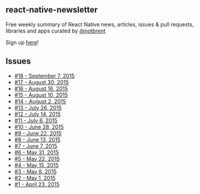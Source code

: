 ## react-native-newsletter

Free weekly summary of React Native news, articles, issues & pull requests, libraries and apps curated by [@notbrent](http://twitter.com/notbrent)

Sign up [here](http://url.brentvatne.ca/143N1)!

## Issues

- [#18 - September 7, 2015](http://brentvatne.ca/react-native-newsletter/07-09-2015.html)
- [#17 - August 30, 2015](http://brentvatne.ca/react-native-newsletter/30-08-2015.html)
- [#16 - August 16, 2015](http://brentvatne.ca/react-native-newsletter/16-08-2015.html)
- [#15 - August 10, 2015](http://brentvatne.ca/react-native-newsletter/10-08-2015.html)
- [#14 - August 2, 2015](http://brentvatne.ca/react-native-newsletter/02-08-2015.html)
- [#13 - July 26, 2015](http://brentvatne.ca/react-native-newsletter/26-07-2015.html)
- [#12 - July 14, 2015](http://brentvatne.ca/react-native-newsletter/14-07-2015.html)
- [#11 - July 6, 2015](http://brentvatne.ca/react-native-newsletter/06-07-2015.html)
- [#10 - June 28, 2015](http://brentvatne.ca/react-native-newsletter/28-06-2015.html)
- [#9 - June 22, 2015](http://brentvatne.ca/react-native-newsletter/22-06-2015.html)
- [#8 - June 13, 2015](http://brentvatne.ca/react-native-newsletter/13-06-2015.html)
- [#7 - June 7, 2015](http://brentvatne.ca/react-native-newsletter/07-06-2015.html)
- [#6 - May 31, 2015](http://brentvatne.ca/react-native-newsletter/31-05-2015.html)
- [#5 - May 22, 2015](http://brentvatne.ca/react-native-newsletter/22-05-2015.html)
- [#4 - May 15, 2015](http://brentvatne.ca/react-native-newsletter/15-05-2015.html)
- [#3 - May 8, 2015](http://brentvatne.ca/react-native-newsletter/08-05-2015.html)
- [#2 - May 1, 2015](http://brentvatne.ca/react-native-newsletter/01-05-2015.html)
- [#1 - April 23, 2015](http://brentvatne.ca/react-native-newsletter/23-04-2015.html)
